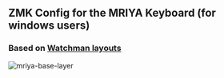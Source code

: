 ## ZMK Config for the MRIYA Keyboard (for windows users)

### Based on [Watchman layouts](https://github.com/aroum/Watchman-layouts)


![mriya-base-layer](https://github.com/themaxbang/mriya-zmk-config/blob/master/images/mriya-keymap.png)
